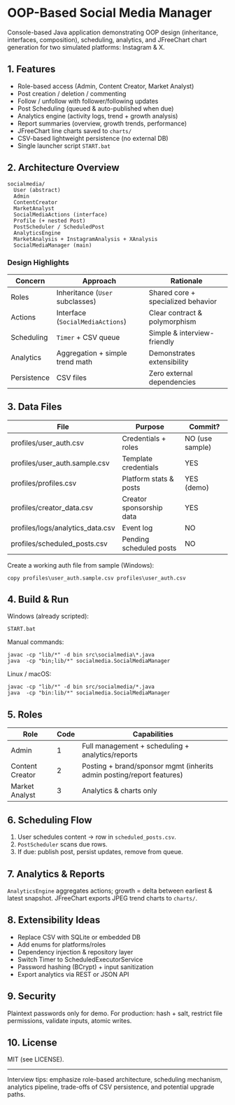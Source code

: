 # OOP-Based Social Media Manager

Console-based Java application demonstrating OOP design (inheritance, interfaces, composition), scheduling, analytics, and JFreeChart chart generation for two simulated platforms: Instagram & X.

## 1. Features
* Role-based access (Admin, Content Creator, Market Analyst)
* Post creation / deletion / commenting
* Follow / unfollow with follower/following updates
* Post Scheduling (queued & auto-published when due)
* Analytics engine (activity logs, trend + growth analysis)
* Report summaries (overview, growth trends, performance)
* JFreeChart line charts saved to `charts/`
* CSV-based lightweight persistence (no external DB)
* Single launcher script `START.bat`

## 2. Architecture Overview
```
socialmedia/
  User (abstract)
  Admin
  ContentCreator
  MarketAnalyst
  SocialMediaActions (interface)
  Profile (+ nested Post)
  PostScheduler / ScheduledPost
  AnalyticsEngine
  MarketAnalysis + InstagramAnalysis + XAnalysis
  SocialMediaManager (main)
```

### Design Highlights
| Concern | Approach | Rationale |
|---------|----------|-----------|
| Roles | Inheritance (`User` subclasses) | Shared core + specialized behavior |
| Actions | Interface (`SocialMediaActions`) | Clear contract & polymorphism |
| Scheduling | `Timer` + CSV queue | Simple & interview-friendly |
| Analytics | Aggregation + simple trend math | Demonstrates extensibility |
| Persistence | CSV files | Zero external dependencies |

## 3. Data Files
| File | Purpose | Commit? |
|------|---------|---------|
| profiles/user_auth.csv | Credentials + roles | NO (use sample) |
| profiles/user_auth.sample.csv | Template credentials | YES |
| profiles/profiles.csv | Platform stats & posts | YES (demo) |
| profiles/creator_data.csv | Creator sponsorship data | YES |
| profiles/logs/analytics_data.csv | Event log | NO |
| profiles/scheduled_posts.csv | Pending scheduled posts | NO |

Create a working auth file from sample (Windows):
```
copy profiles\user_auth.sample.csv profiles\user_auth.csv
```

## 4. Build & Run
Windows (already scripted):
```
START.bat
```
Manual commands:
```
javac -cp "lib/*" -d bin src\socialmedia\*.java
java  -cp "bin;lib/*" socialmedia.SocialMediaManager
```
Linux / macOS:
```
javac -cp "lib/*" -d bin src/socialmedia/*.java
java  -cp "bin:lib/*" socialmedia.SocialMediaManager
```

## 5. Roles
| Role | Code | Capabilities |
|------|------|--------------|
| Admin | 1 | Full management + scheduling + analytics/reports |
| Content Creator | 2 | Posting + brand/sponsor mgmt (inherits admin posting/report features) |
| Market Analyst | 3 | Analytics & charts only |

## 6. Scheduling Flow
1. User schedules content -> row in `scheduled_posts.csv`.
2. `PostScheduler` scans due rows.
3. If due: publish post, persist updates, remove from queue.

## 7. Analytics & Reports
`AnalyticsEngine` aggregates actions; growth = delta between earliest & latest snapshot. JFreeChart exports JPEG trend charts to `charts/`.

## 8. Extensibility Ideas
* Replace CSV with SQLite or embedded DB
* Add enums for platforms/roles
* Dependency injection & repository layer
* Switch Timer to ScheduledExecutorService
* Password hashing (BCrypt) + input sanitization
* Export analytics via REST or JSON API

## 9. Security
Plaintext passwords only for demo. For production: hash + salt, restrict file permissions, validate inputs, atomic writes.

## 10. License
MIT (see LICENSE).

---
Interview tips: emphasize role-based architecture, scheduling mechanism, analytics pipeline, trade-offs of CSV persistence, and potential upgrade paths.
